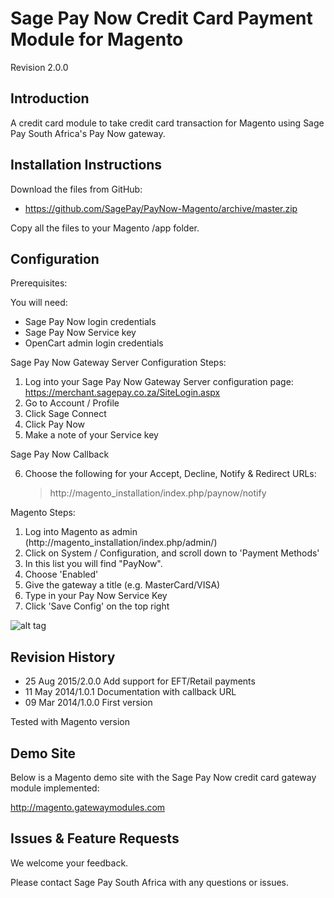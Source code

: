 Sage Pay Now Credit Card Payment Module for Magento
===================================================

Revision 2.0.0

Introduction
------------
A credit card module to take credit card transaction for Magento using Sage Pay South Africa's Pay Now gateway.

Installation Instructions
-------------------------
Download the files from GitHub:
* https://github.com/SagePay/PayNow-Magento/archive/master.zip

Copy all the files to your Magento /app folder.

Configuration
-------------

Prerequisites:

You will need:
* Sage Pay Now login credentials
* Sage Pay Now Service key
* OpenCart admin login credentials

Sage Pay Now Gateway Server Configuration Steps:

1. Log into your Sage Pay Now Gateway Server configuration page:
	https://merchant.sagepay.co.za/SiteLogin.aspx
2. Go to Account / Profile
3. Click Sage Connect
4. Click Pay Now
5. Make a note of your Service key

Sage Pay Now Callback

6. Choose the following for your Accept, Decline, Notify & Redirect URLs:
	> http://magento_installation/index.php/paynow/notify

Magento Steps:

1. Log into Magento as admin (http://magento_installation/index.php/admin/)
2. Click on System / Configuration, and scroll down to 'Payment Methods'
3. In this list you will find "PayNow".
4. Choose 'Enabled'
5. Give the gateway a title (e.g. MasterCard/VISA)
6. Type in your Pay Now Service Key
7. Click 'Save Config' on the top right

![alt tag](http://magento.gatewaymodules.com/magento_screenshot1.png)

Revision History
----------------

* 25 Aug 2015/2.0.0 Add support for EFT/Retail payments
* 11 May 2014/1.0.1 Documentation with callback URL
* 09 Mar 2014/1.0.0 First version

Tested with Magento version

Demo Site
---------

Below is a Magento demo site with the Sage Pay Now credit card gateway module implemented:

http://magento.gatewaymodules.com

Issues & Feature Requests
-------------------------

We welcome your feedback.

Please contact Sage Pay South Africa with any questions or issues.
